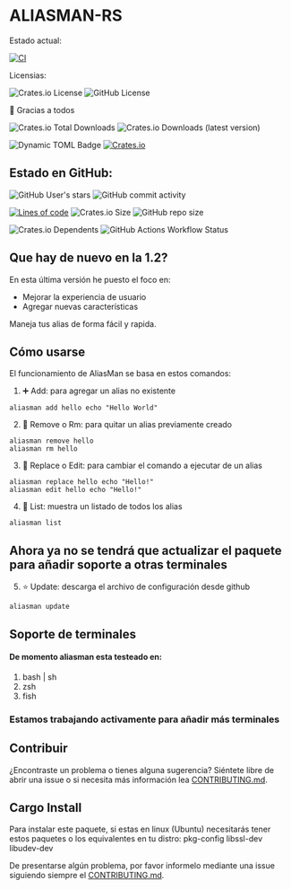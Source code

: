 # ALIASMAN-RS
Estado actual:

[![CI](https://github.com/Andy2403/aliasman-rs/actions/workflows/main.yml/badge.svg)](https://github.com/Andy2403/aliasman-rs/actions/workflows/main.yml)

Licensias:

![Crates.io License](https://img.shields.io/crates/l/ohmyalias)
![GitHub License](https://img.shields.io/github/license/Andy2403/aliasman-rs)

🌟 Gracias a todos

![Crates.io Total Downloads](https://img.shields.io/crates/d/ohmyalias)
![Crates.io Downloads (latest version)](https://img.shields.io/crates/dv/ohmyalias)

![Dynamic TOML Badge](https://img.shields.io/badge/dynamic/toml?url=https%3A%2F%2Fraw.githubusercontent.com%2FAndy2403%2Faliasman-rs%2Fmain%2FCargo.toml&query=%24.package.version&style=flat&label=In%20Dev%20Version)
[![Crates.io](https://img.shields.io/crates/v/ohmyalias.svg)](https://crates.io/crates/ohmyalias)

## Estado en GitHub:

![GitHub User's stars](https://img.shields.io/github/stars/Andy2403?style=flat)
![GitHub commit activity](https://img.shields.io/github/commit-activity/t/Andy2403/aliasman-rs)

[![Lines of code](https://tokei.rs/b1/github/Andy2403/aliasman-rs?category=code)](https://github.com/Andy2403/aliasman-rs)
![Crates.io Size](https://img.shields.io/crates/size/ohmyalias)
![GitHub repo size](https://img.shields.io/github/repo-size/Andy2403/aliasman-rs)

![Crates.io Dependents](https://img.shields.io/crates/dependents/ohmyalias)
![GitHub Actions Workflow Status](https://img.shields.io/github/actions/workflow/status/Andy2403/aliasman-rs/main.yml)

## Que hay de nuevo en la 1.2?
En esta última versión he puesto el foco en:
  - Mejorar la experiencia de usuario
  - Agregar nuevas características

Maneja tus alias de forma fácil y rapida.

## Cómo usarse

El funcionamiento de AliasMan se basa en estos comandos:

1. ➕ Add: para agregar un alias no existente
```shell
aliasman add hello echo "Hello World"
```
2. 🔄 Remove o Rm: para quitar un alias previamente creado
```shell
aliasman remove hello
aliasman rm hello
```
3. 📝 Replace o Edit: para cambiar el comando a ejecutar de un alias
```shell
aliasman replace hello echo "Hello!"
aliasman edit hello echo "Hello!"
```
4. 📑 List: muestra un listado de todos los alias
```shell
aliasman list
```
## Ahora ya no se tendrá que actualizar el paquete para añadir soporte a otras terminales
5. ⭐ Update: descarga el archivo de configuración desde github
```shell
aliasman update
```

## Soporte de terminales

#### De momento aliasman esta testeado en:
1. bash | sh
2. zsh
3. fish

### Estamos trabajando activamente para añadir más terminales

## Contribuir
¿Encontraste un problema o tienes alguna sugerencia?
Siéntete libre de abrir una issue o si necesita
más información lea [CONTRIBUTING.md].

## Cargo Install
Para instalar este paquete, si estas en linux (Ubuntu) necesitarás tener estos paquetes
o los equivalentes en tu distro: pkg-config libssl-dev libudev-dev

De presentarse algún problema, por favor informelo mediante una issue siguiendo siempre el [CONTRIBUTING.md].

[CONTRIBUTING.md]: https://github.com/Andy2403/aliasman-rs/blob/master/CONTRIBUTING.md

